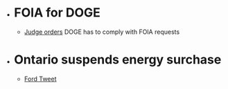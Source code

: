 - # FOIA for DOGE
  - [Judge orders](https://ecf.dcd.uscourts.gov/cgi-bin/show_public_doc?2025cv0511-18) DOGE has to comply with FOIA requests
- # Ontario suspends energy surchase
  - [Ford Tweet](https://x.com/fordnation/status/1899531171622522925)




#